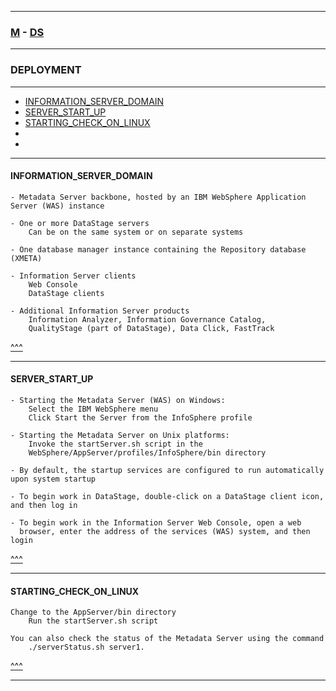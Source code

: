 
---

### [M](https://github.com/ttltrk/TTT/blob/master/menu.md) - [DS](https://github.com/ttltrk/TTT/blob/master/DS/DS.md)

---

### DEPLOYMENT

---

* [INFORMATION_SERVER_DOMAIN](#INFORMATION_SERVER_DOMAIN)
* [SERVER_START_UP](#SERVER_START_UP)
* [STARTING_CHECK_ON_LINUX](#STARTING_IS_ON_LINUX)
* [](#)
* [](#)

---

#### INFORMATION_SERVER_DOMAIN

```
- Metadata Server backbone, hosted by an IBM WebSphere Application Server (WAS) instance

- One or more DataStage servers
    Can be on the same system or on separate systems

- One database manager instance containing the Repository database (XMETA)

- Information Server clients
    Web Console
    DataStage clients

- Additional Information Server products
    Information Analyzer, Information Governance Catalog,
    QualityStage (part of DataStage), Data Click, FastTrack
```

[^^^](#DEPLOYMENT)

---

#### SERVER_START_UP

```
- Starting the Metadata Server (WAS) on Windows:
    Select the IBM WebSphere menu
    Click Start the Server from the InfoSphere profile

- Starting the Metadata Server on Unix platforms:
    Invoke the startServer.sh script in the
    WebSphere/AppServer/profiles/InfoSphere/bin directory

- By default, the startup services are configured to run automatically upon system startup

- To begin work in DataStage, double-click on a DataStage client icon, and then log in

- To begin work in the Information Server Web Console, open a web
  browser, enter the address of the services (WAS) system, and then login
```

[^^^](#DEPLOYMENT)

---

#### STARTING_CHECK_ON_LINUX

```
Change to the AppServer/bin directory
    Run the startServer.sh script

You can also check the status of the Metadata Server using the command
    ./serverStatus.sh server1.
```

[^^^](#DEPLOYMENT)

---
